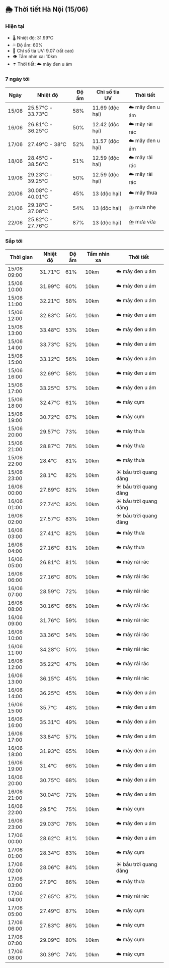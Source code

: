 ## 🌦️ Thời tiết Hà Nội (15/06)

### Hiện tại

- 🌡️ Nhiệt độ: 31.99℃
- 💦 Độ ẩm: 60%
- 🌟 Chỉ số tia UV: 9.07 (rất cao)
- 👁️ Tầm nhìn xa: 10km
- ☂️ Thời tiết: ☁️ mây đen u ám

### 7 ngày tới

| Ngày | Nhiệt độ | Độ ẩm | Chỉ số tia UV | Thời tiết |
| --- | --- | --- | --- | --- |
| 15/06 | 25.57℃ - 33.73℃ | 58% | 11.69 (độc hại) | ☁️ mây đen u ám |
| 16/06 | 26.81℃ - 36.25℃ | 50% | 12.42 (độc hại) | ☁️ mây rải rác |
| 17/06 | 27.49℃ - 38℃ | 52% | 11.57 (độc hại) | ☁️ mây đen u ám |
| 18/06 | 28.45℃ - 38.56℃ | 51% | 12.59 (độc hại) | ☁️ mây rải rác |
| 19/06 | 29.23℃ - 39.25℃ | 50% | 12.59 (độc hại) | ☁️ mây rải rác |
| 20/06 | 30.08℃ - 40.01℃ | 45% | 13 (độc hại) | ☁️ mây thưa |
| 21/06 | 29.18℃ - 37.08℃ | 54% | 13 (độc hại) | ⛈️ mưa nhẹ |
| 22/06 | 25.82℃ - 27.76℃ | 87% | 13 (độc hại) | ⛈️ mưa vừa |

### Sắp tới

| Thời gian | Nhiệt độ | Độ ẩm | Tầm nhìn xa | Thời tiết |
| --- | --- | --- | --- | --- |
| 15/06 09:00 | 31.71℃ | 61% | 10km | ☁️ mây đen u ám |
| 15/06 10:00 | 31.99℃ | 60% | 10km | ☁️ mây đen u ám |
| 15/06 11:00 | 32.21℃ | 58% | 10km | ☁️ mây đen u ám |
| 15/06 12:00 | 32.83℃ | 56% | 10km | ☁️ mây đen u ám |
| 15/06 13:00 | 33.48℃ | 53% | 10km | ☁️ mây đen u ám |
| 15/06 14:00 | 33.73℃ | 52% | 10km | ☁️ mây đen u ám |
| 15/06 15:00 | 33.12℃ | 56% | 10km | ☁️ mây đen u ám |
| 15/06 16:00 | 32.69℃ | 58% | 10km | ☁️ mây đen u ám |
| 15/06 17:00 | 33.25℃ | 57% | 10km | ☁️ mây đen u ám |
| 15/06 18:00 | 32.47℃ | 61% | 10km | ☁️ mây cụm |
| 15/06 19:00 | 30.72℃ | 67% | 10km | ☁️ mây cụm |
| 15/06 20:00 | 29.57℃ | 73% | 10km | ☁️ mây thưa |
| 15/06 21:00 | 28.87℃ | 78% | 10km | ☁️ mây thưa |
| 15/06 22:00 | 28.4℃ | 81% | 10km | ☁️ mây thưa |
| 15/06 23:00 | 28.1℃ | 82% | 10km | ☀️ bầu trời quang đãng |
| 16/06 00:00 | 27.89℃ | 82% | 10km | ☀️ bầu trời quang đãng |
| 16/06 01:00 | 27.74℃ | 83% | 10km | ☀️ bầu trời quang đãng |
| 16/06 02:00 | 27.57℃ | 83% | 10km | ☀️ bầu trời quang đãng |
| 16/06 03:00 | 27.41℃ | 82% | 10km | ☁️ mây thưa |
| 16/06 04:00 | 27.16℃ | 81% | 10km | ☁️ mây thưa |
| 16/06 05:00 | 26.81℃ | 81% | 10km | ☁️ mây rải rác |
| 16/06 06:00 | 27.16℃ | 80% | 10km | ☁️ mây rải rác |
| 16/06 07:00 | 28.59℃ | 72% | 10km | ☁️ mây rải rác |
| 16/06 08:00 | 30.16℃ | 66% | 10km | ☁️ mây rải rác |
| 16/06 09:00 | 31.76℃ | 59% | 10km | ☁️ mây rải rác |
| 16/06 10:00 | 33.36℃ | 54% | 10km | ☁️ mây rải rác |
| 16/06 11:00 | 34.28℃ | 50% | 10km | ☁️ mây rải rác |
| 16/06 12:00 | 35.22℃ | 47% | 10km | ☁️ mây rải rác |
| 16/06 13:00 | 36.15℃ | 45% | 10km | ☁️ mây rải rác |
| 16/06 14:00 | 36.25℃ | 45% | 10km | ☁️ mây đen u ám |
| 16/06 15:00 | 35.7℃ | 48% | 10km | ☁️ mây đen u ám |
| 16/06 16:00 | 35.31℃ | 49% | 10km | ☁️ mây đen u ám |
| 16/06 17:00 | 33.84℃ | 57% | 10km | ☁️ mây đen u ám |
| 16/06 18:00 | 31.93℃ | 65% | 10km | ☁️ mây đen u ám |
| 16/06 19:00 | 31.4℃ | 66% | 10km | ☁️ mây đen u ám |
| 16/06 20:00 | 30.75℃ | 68% | 10km | ☁️ mây đen u ám |
| 16/06 21:00 | 30.04℃ | 72% | 10km | ☁️ mây đen u ám |
| 16/06 22:00 | 29.5℃ | 75% | 10km | ☁️ mây cụm |
| 16/06 23:00 | 29.03℃ | 78% | 10km | ☁️ mây đen u ám |
| 17/06 00:00 | 28.62℃ | 81% | 10km | ☁️ mây đen u ám |
| 17/06 01:00 | 28.34℃ | 83% | 10km | ☁️ mây cụm |
| 17/06 02:00 | 28.06℃ | 84% | 10km | ☀️ bầu trời quang đãng |
| 17/06 03:00 | 27.9℃ | 86% | 10km | ☁️ mây thưa |
| 17/06 04:00 | 27.65℃ | 87% | 10km | ☁️ mây rải rác |
| 17/06 05:00 | 27.49℃ | 87% | 10km | ☁️ mây cụm |
| 17/06 06:00 | 27.83℃ | 86% | 10km | ☁️ mây cụm |
| 17/06 07:00 | 29.09℃ | 80% | 10km | ☁️ mây cụm |
| 17/06 08:00 | 30.39℃ | 74% | 10km | ☁️ mây cụm |
